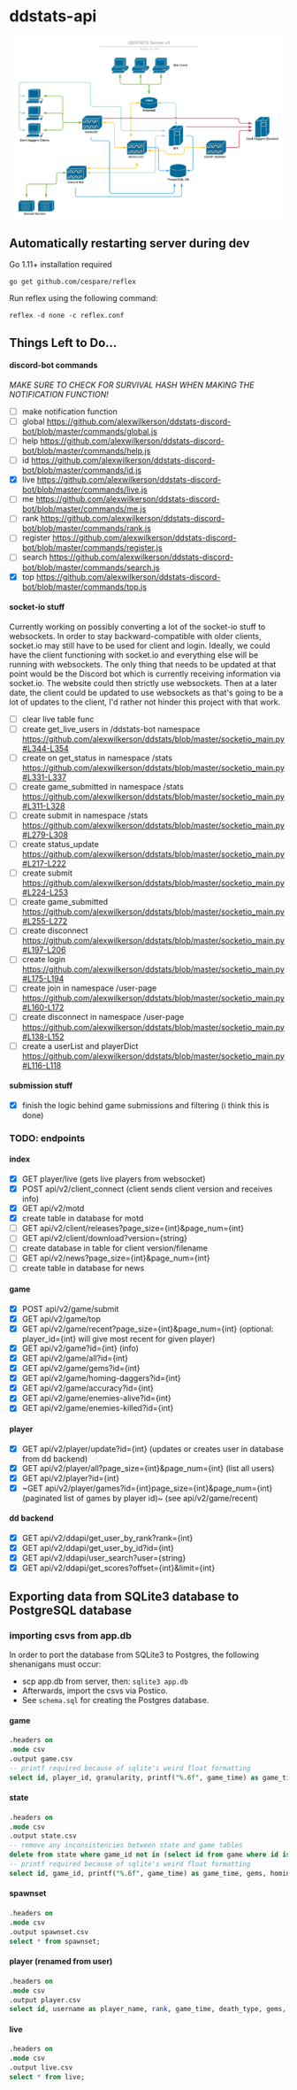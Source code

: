 # ddstats-api

![DDSTATS Server v2](/server_diagram.png)

## Automatically restarting server during dev

Go 1.11+ installation required

```
go get github.com/cespare/reflex
```

Run reflex using the following command:

```
reflex -d none -c reflex.conf
```

## Things Left to Do...

#### discord-bot commands

_MAKE SURE TO CHECK FOR SURVIVAL HASH WHEN MAKING THE NOTIFICATION FUNCTION!_

- [ ] make notification function
- [ ] global https://github.com/alexwilkerson/ddstats-discord-bot/blob/master/commands/global.js
- [ ] help https://github.com/alexwilkerson/ddstats-discord-bot/blob/master/commands/help.js
- [ ] id https://github.com/alexwilkerson/ddstats-discord-bot/blob/master/commands/id.js
- [x] live https://github.com/alexwilkerson/ddstats-discord-bot/blob/master/commands/live.js
- [ ] me https://github.com/alexwilkerson/ddstats-discord-bot/blob/master/commands/me.js
- [ ] rank https://github.com/alexwilkerson/ddstats-discord-bot/blob/master/commands/rank.js
- [ ] register https://github.com/alexwilkerson/ddstats-discord-bot/blob/master/commands/register.js
- [ ] search https://github.com/alexwilkerson/ddstats-discord-bot/blob/master/commands/search.js
- [x] top https://github.com/alexwilkerson/ddstats-discord-bot/blob/master/commands/top.js

#### socket-io stuff

Currently working on possibly converting a lot of the socket-io stuff to websockets. In order to stay backward-compatible with older clients, socket.io may still have to be used for client and login. Ideally, we could have the client functioning with socket.io and everything else will be running with websockets. The only thing that needs to be updated at that point would be the Discord bot which is currently receiving information via socket.io. The website could then strictly use websockets. Then at a later date, the client could be updated to use websockets as that's going to be a lot of updates to the client, I'd rather not hinder this project with that work.

- [ ] clear live table func
- [ ] create get_live_users in /ddstats-bot namespace https://github.com/alexwilkerson/ddstats/blob/master/socketio_main.py#L344-L354
- [ ] create on get_status in namespace /stats https://github.com/alexwilkerson/ddstats/blob/master/socketio_main.py#L331-L337
- [ ] create game_submitted in namespace /stats https://github.com/alexwilkerson/ddstats/blob/master/socketio_main.py#L311-L328
- [ ] create submit in namespace /stats https://github.com/alexwilkerson/ddstats/blob/master/socketio_main.py#L279-L308
- [ ] create status_update https://github.com/alexwilkerson/ddstats/blob/master/socketio_main.py#L217-L222
- [ ] create submit https://github.com/alexwilkerson/ddstats/blob/master/socketio_main.py#L224-L253
- [ ] create game_submitted https://github.com/alexwilkerson/ddstats/blob/master/socketio_main.py#L255-L272
- [ ] create disconnect https://github.com/alexwilkerson/ddstats/blob/master/socketio_main.py#L197-L206
- [ ] create login https://github.com/alexwilkerson/ddstats/blob/master/socketio_main.py#L175-L194
- [ ] create join in namespace /user-page https://github.com/alexwilkerson/ddstats/blob/master/socketio_main.py#L160-L172
- [ ] create disconnect in namespace /user-page https://github.com/alexwilkerson/ddstats/blob/master/socketio_main.py#L138-L152
- [ ] create a userList and playerDict https://github.com/alexwilkerson/ddstats/blob/master/socketio_main.py#L116-L118

#### submission stuff

- [x] finish the logic behind game submissions and filtering (i think this is done)

### TODO: endpoints

#### index

- [x] GET player/live (gets live players from websocket)
- [x] POST api/v2/client_connect (client sends client version and receives info)
- [x] GET api/v2/motd
- [x] create table in database for motd
- [ ] GET api/v2/client/releases?page_size={int}&page_num={int}
- [ ] GET api/v2/client/download?version={string}
- [ ] create database in table for client version/filename
- [ ] GET api/v2/news?page_size={int}&page_num={int}
- [ ] create table in database for news

#### game

- [x] POST api/v2/game/submit
- [x] GET api/v2/game/top
- [x] GET api/v2/game/recent?page_size={int}&page_num={int} (optional: player_id={int} will give most recent for given player)
- [x] GET api/v2/game?id={int} (info)
- [x] GET api/v2/game/all?id={int}
- [x] GET api/v2/game/gems?id={int}
- [x] GET api/v2/game/homing-daggers?id={int}
- [x] GET api/v2/game/accuracy?id={int}
- [x] GET api/v2/game/enemies-alive?id={int}
- [x] GET api/v2/game/enemies-killed?id={int}

#### player

- [x] GET api/v2/player/update?id={int} (updates or creates user in database from dd backend)
- [x] GET api/v2/player/all?page_size={int}&page_num={int} (list all users)
- [x] GET api/v2/player?id={int}
- [x] ~GET api/v2/player/games?id={int}page_size={int}&page_num={int} (paginated list of games by player id)~
      (see api/v2/game/recent)

#### dd backend

- [x] GET api/v2/ddapi/get_user_by_rank?rank={int}
- [x] GET api/v2/ddapi/get_user_by_id?id={int}
- [x] GET api/v2/ddapi/user_search?user={string}
- [x] GET api/v2/ddapi/get_scores?offset={int}&limit={int}

## Exporting data from SQLite3 database to PostgreSQL database

### importing csvs from app.db

In order to port the database from SQLite3 to Postgres, the following shenanigans must occur:

- scp app.db from server, then: `sqlite3 app.db`
- Afterwards, import the csvs via Postico.
- See `schema.sql` for creating the Postgres database.

#### game

```sql
.headers on
.mode csv
.output game.csv
-- printf required because of sqlite's weird float formatting
select id, player_id, granularity, printf("%.6f", game_time) as game_time, death_type, gems, homing_daggers, daggers_fired, daggers_hit, enemies_alive, enemies_killed, time_stamp, replay_player_id, survival_hash, version, printf("%.6f", level_two_time) as level_two_time, printf("%.6f", level_three_time) as level_three_time, printf("%.6f", level_four_time) as level_four_time, printf("%.6f", homing_daggers_max_time) as homing_daggers_max_time, printf("%.6f", enemies_alive_max_time) as enemies_alive_max_time, homing_daggers_max, enemies_alive_max from game;
```

#### state

```sql
.headers on
.mode csv
.output state.csv
-- remove any inconsistencies between state and game tables
delete from state where game_id not in (select id from game where id is not null);
-- printf required because of sqlite's weird float formatting
select id, game_id, printf("%.6f", game_time) as game_time, gems, homing_daggers, daggers_hit, daggers_fired, enemies_alive, enemies_killed from state;
```

#### spawnset

```sql
.headers on
.mode csv
.output spawnset.csv
select * from spawnset;
```

#### player (renamed from user)

```sql
.headers on
.mode csv
.output player.csv
select id, username as player_name, rank, game_time, death_type, gems, daggers_fired, daggers_hit, enemies_killed, accuracy, time_total as overall_time, deaths_total as overall_deaths, gems_total as overall_gems, enemies_killed_total as overall_enemies_killed, daggers_fired_total as overall_daggers_fired, daggers_hit_total as overall_daggers_hit, accuracy_total as overall_accuracy from user;
```

#### live

```sql
.headers on
.mode csv
.output live.csv
select * from live;
```

